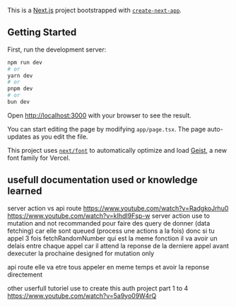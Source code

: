 This is a [Next.js](https://nextjs.org) project bootstrapped with [`create-next-app`](https://nextjs.org/docs/app/api-reference/cli/create-next-app).

## Getting Started

First, run the development server:

```bash
npm run dev
# or
yarn dev
# or
pnpm dev
# or
bun dev
```

Open [http://localhost:3000](http://localhost:3000) with your browser to see the result.

You can start editing the page by modifying `app/page.tsx`. The page auto-updates as you edit the file.

This project uses [`next/font`](https://nextjs.org/docs/app/building-your-application/optimizing/fonts) to automatically optimize and load [Geist](https://vercel.com/font), a new font family for Vercel.

## usefull documentation used or knowledge learned

server action vs api route
https://www.youtube.com/watch?v=RadgkoJrhu0
https://www.youtube.com/watch?v=kIhdI9Fsp-w
server action use to mutation and not recommanded pour faire des query de donner (data fetching)
car elle sont queued (process une actions a la fois)
donc si tu appel 3 fois fetchRandomNumber qui est la meme fonction
il va avoir un delais entre chaque appel car il attend la reponse de la derniere appel avant dexecuter la prochaine
designed for mutation only

api route elle va etre tous appeler en meme temps et avoir la reponse directement

other userfull tutoriel use to create this auth project part 1 to 4
https://www.youtube.com/watch?v=5a9yo09W4rQ
